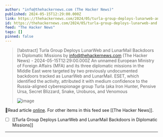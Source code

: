 ```yaml
---
author: "info@thehackernews.com (The Hacker News)"
published: 2024-05-15T12:29:00.000Z
link: https://thehackernews.com/2024/05/turla-group-deploys-lunarweb-and.html
id: https://thehackernews.com/2024/05/turla-group-deploys-lunarweb-and.html
feed: "The Hacker News"
tags: []
pinned: false
---
```

> [!abstract] Turla Group Deploys LunarWeb and LunarMail Backdoors in Diplomatic Missions by info@thehackernews.com (The Hacker News) - 2024-05-15T12:29:00.000Z
> An unnamed European Ministry of Foreign Affairs (MFA) and its three diplomatic missions in the Middle East were targeted by two previously undocumented backdoors tracked as LunarWeb and LunarMail. ESET, which identified the activity, attributed it with medium confidence to the Russia-aligned cyberespionage group Turla (aka Iron Hunter, Pensive Ursa, Secret Blizzard, Snake, Uroburos, and Venomous
>
> ![image](https://blogger.googleusercontent.com/img/b/R29vZ2xl/AVvXsEg0cHYoES0UHkeCQhIzrtg0-1PPT-Pd5wjEMvOv8Xs6Coix-T0WYczWTIeJPtTASn03jxqIlTXjgCY3TQlBpshgywr1ORTLltZGa1OyOXAtVLtl5TL9WLGaA5Fl0onRYieAlgE7Lz6OsJBV9B5ChUtpMfNxi0o3yVGc7dsFQZScPQp0jXgxxay5CI69u22e/s1600/malware.png)

🔗Read article [online](https://thehackernews.com/2024/05/turla-group-deploys-lunarweb-and.html). For other items in this feed see [[The Hacker News]].

- [ ] [[Turla Group Deploys LunarWeb and LunarMail Backdoors in Diplomatic Missions]]
- - -

